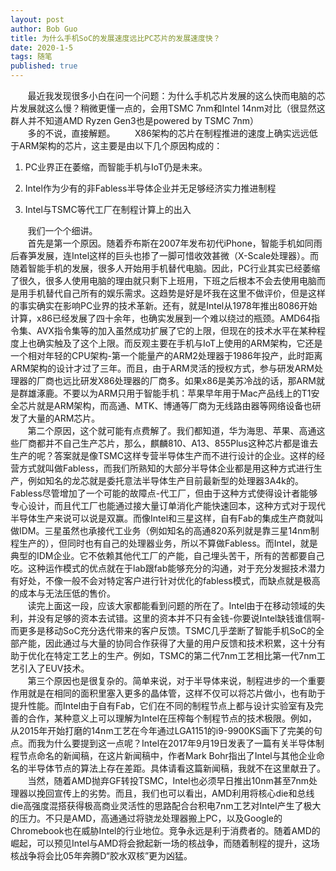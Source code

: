 ```yaml
---
layout: post
author: Bob Guo
title: 为什么手机SoC的发展速度远比PC芯片的发展速度快？
date: 2020-1-5
tags: 随笔
published: true
---
```


&nbsp;&nbsp;&nbsp;&nbsp;&nbsp;&nbsp;&nbsp;最近我发现很多小白在问一个问题：为什么手机芯片发展的这么快而电脑的芯片发展就这么慢？稍微更懂一点的，会用TSMC 7nm和Intel 14nm对比（很显然这群人并不知道AMD Ryzen Gen3也是powered by TSMC 7nm）  
&nbsp;&nbsp;&nbsp;&nbsp;&nbsp;&nbsp;&nbsp;多的不说，直接解题。
&nbsp;&nbsp;&nbsp;&nbsp;&nbsp;&nbsp;&nbsp;X86架构的芯片在制程推进的速度上确实远远低于ARM架构的芯片，这主要是由以下几个原因构成的：  

1. PC业界正在萎缩，而智能手机与IoT仍是未来。

2. Intel作为少有的非Fabless半导体企业并无足够经济实力推进制程

3. Intel与TSMC等代工厂在制程计算上的出入

&nbsp;&nbsp;&nbsp;&nbsp;&nbsp;&nbsp;&nbsp;我们一个个细讲。  
&nbsp;&nbsp;&nbsp;&nbsp;&nbsp;&nbsp;&nbsp;首先是第一个原因。随着乔布斯在2007年发布初代iPhone，智能手机如同雨后春笋发展，连Intel这样的巨头也掺了一脚可惜收效甚微（X-Scale处理器）。而随着智能手机的发展，很多人开始用手机替代电脑。因此，PC行业其实已经萎缩了很久，很多人使用电脑的理由就只剩下上班用，下班之后根本不会去使用电脑而是用手机替代自己所有的娱乐需求。这趋势是好是坏我在这里不做评价，但是这样的事实确实在影响PC业界的技术革新。还有，就是Intel从1978年推出8086开始计算，x86已经发展了四十余年，也确实发展到一个难以绕过的瓶颈。AMD64指令集、AVX指令集等的加入虽然成功扩展了它的上限，但现在的技术水平在某种程度上也确实触及了这个上限。而反观主要在手机与IoT上使用的ARM架构，它还是一个相对年轻的CPU架构-第一个能量产的ARM2处理器于1986年投产，此时距离ARM架构的设计才过了三年。而且，由于ARM灵活的授权方式，参与研发ARM处理器的厂商也远比研发X86处理器的厂商多。如果x86是美苏冷战的话，那ARM就是群雄涿鹿。不要以为ARM只用于智能手机：苹果早年用于Mac产品线上的T1安全芯片就是ARM架构，而高通、MTK、博通等厂商为无线路由器等网络设备也研发了大量的ARM芯片。  
&nbsp;&nbsp;&nbsp;&nbsp;&nbsp;&nbsp;&nbsp;第二个原因，这个就可能有点费解了。我们都知道，华为海思、苹果、高通这些厂商都并不自己生产芯片，那么，麒麟810、A13、855Plus这种芯片都是谁去生产的呢？答案就是像TSMC这样专营半导体生产而不进行设计的企业。这样的经营方式就叫做Fabless，而我们所熟知的大部分半导体企业都是用这种方式进行生产，例如知名的龙芯就是委托意法半导体生产目前最新型的处理器3A4k的。Fabless尽管增加了一个可能的故障点-代工厂，但由于这种方式使得设计者能够专心设计，而且代工厂也能通过接大量订单消化产能快速回本，这种方式对于现代半导体生产来说可以说是双赢。而像Intel和三星这样，自有Fab的集成生产商就叫做IDM。三星虽然也承接代工业务（例如知名的高通820系列就是靠三星14nm制程生产的），但同时也有自己的处理器业务，所以不算做Fabless。而Intel，就是典型的IDM企业。它不依赖其他代工厂的产能，自己埋头苦干，所有的苦都要自己吃。这种运作模式的优点就在于lab跟fab能够充分的沟通，对于充分发掘技术潜力有好处，不像一般不会对特定客户进行针对优化的fabless模式，而缺点就是极高的成本与无法压低的售价。  
&nbsp;&nbsp;&nbsp;&nbsp;&nbsp;&nbsp;&nbsp;读完上面这一段，应该大家都能看到问题的所在了。Intel由于在移动领域的失利，并没有足够的资本去试错。这里的资本并不只有金钱-你要说Intel缺钱谁信啊-而更多是移动SoC充分迭代带来的客户反馈。TSMC几乎垄断了智能手机SoC的全部产能，因此通过与大量的协同合作获得了大量的用户反馈和技术积累，这十分有助于优化在特定工艺上的生产。例如，TSMC的第二代7nm工艺相比第一代7nm工艺引入了EUV技术。  
&nbsp;&nbsp;&nbsp;&nbsp;&nbsp;&nbsp;&nbsp;第三个原因也是很复杂的。简单来说，对于半导体来说，制程进步的一个重要作用就是在相同的面积里塞入更多的晶体管，这样不仅可以将芯片做小，也有助于提升性能。而Intel由于自有Fab，它们在不同的制程节点上都与设计实验室有及完善的合作，某种意义上可以理解为Intel在压榨每个制程节点的技术极限。例如，从2015年开始打磨的14nm工艺在今年通过LGA1151的i9-9900KS画下了完美的句点。而我为什么要提到这一点呢？Intel在2017年9月19日发表了一篇有关半导体制程节点命名的新闻稿，在这片新闻稿中，作者Mark Bohr指出了Intel与其他企业命名的半导体节点的算法上存在差距。具体请看这篇新闻稿，我就不在这里献丑了。  
&nbsp;&nbsp;&nbsp;&nbsp;&nbsp;&nbsp;&nbsp;当然，随着AMD抛弃GF转投TSMC，Intel也必须早日推出10nm甚至7nm处理器以挽回宣传上的劣势。而且，我们也可以看出，AMD利用将核心die和总线die高强度混搭获得极高商业灵活性的思路配合台积电7nm工艺对Intel产生了极大的压力。不只是AMD，高通通过将骁龙处理器搬上PC，以及Google的Chromebook也在威胁Intel的行业地位。竞争永远是利于消费者的。随着AMD的崛起，可以预见Intel与AMD将会掀起新一场的核战争，而随着制程的提升，这场核战争将会比05年奔腾D“胶水双核”更为凶猛。